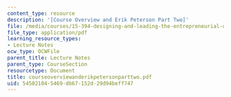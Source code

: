 ```yaml
---
content_type: resource
description: '[Course Overview and Erik Peterson Part Two]'
file: /media/courses/15-394-designing-and-leading-the-entrepreneurial-organization-spring-2003/545021045469db67152d29d94beff747_courseoverviewanderikpetersonparttwo.pdf
file_type: application/pdf
learning_resource_types:
- Lecture Notes
ocw_type: OCWFile
parent_title: Lecture Notes
parent_type: CourseSection
resourcetype: Document
title: courseoverviewanderikpetersonparttwo.pdf
uid: 54502104-5469-db67-152d-29d94beff747
---
```

